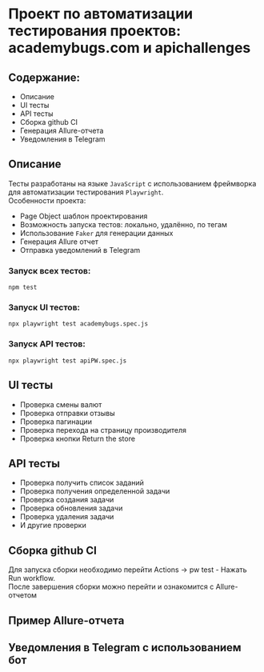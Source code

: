 # Проект по автоматизации тестирования проектов: academybugs.com и apichallenges
## Содержание:
+ Описание
+ UI тесты
+ API тесты
+ Сборка github CI
+ Генерация  Allure-отчета
+ Уведомления в Telegram
## Описание
Тесты разработаны на языке `JavaScript` с использованием фреймворка для автоматизации тестирования `Playwright`. <br>
Особенности проекта:
+ Page Object шаблон проектирования
+ Возможность запуска тестов: локально, удалённо, по тегам
+ Использование `Faker` для генерации данных
+ Генерация Allure отчет
+ Отправка уведомлений в Telegram
### Запуск всех тестов:
`npm test`
### Запуск UI тестов:
`npx playwright test academybugs.spec.js`
### Запуск API тестов:
`npx playwright test apiPW.spec.js`
## UI тесты
+ Проверка смены валют
+ Проверка отправки отзывы
+ Проверка пагинации
+ Проверка перехода на страницу производителя
+ Проверка кнопки Return the store
## API тесты
+ Проверка получить список заданий
+ Проверка получения определенной задачи
+ Проверка создания задачи
+ Проверка обновления задачи
+ Проверка удаления задачи
+ И другие проверки
## Сборка github CI
Для запуска сборки необходимо перейти Actions -> pw test - Нажать Run workflow. <br>
После завершения сборки можно перейти и ознакомится с Allure-отчетом
## Пример Allure-отчета
## Уведомления в Telegram с использованием бот



